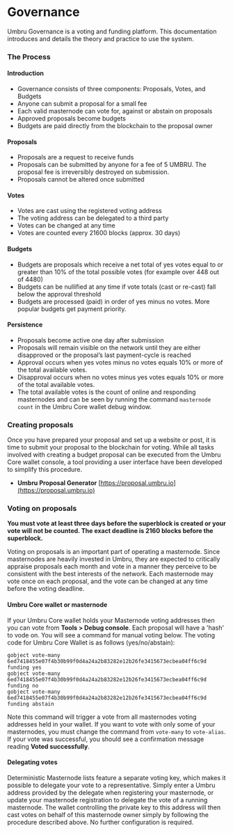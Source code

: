 # Governance

Umbru Governance is a voting and funding platform. This documentation introduces and details the theory and practice to use the system.

### The Process

#### Introduction

* Governance consists of three components: Proposals, Votes, and Budgets
* Anyone can submit a proposal for a small fee
* Each valid masternode can vote for, against or abstain on proposals
* Approved proposals become budgets
* Budgets are paid directly from the blockchain to the proposal owner

#### Proposals

* Proposals are a request to receive funds
* Proposals can be submitted by anyone for a fee of 5 UMBRU. The proposal fee is irreversibly destroyed on submission.
* Proposals cannot be altered once submitted

#### Votes

* Votes are cast using the registered voting address
* The voting address can be delegated to a third party
* Votes can be changed at any time
* Votes are counted every 21600 blocks \(approx. 30 days\)

#### Budgets

* Budgets are proposals which receive a net total of yes votes equal to or greater than 10% of the total possible votes \(for example over 448 out of 4480\)
* Budgets can be nullified at any time if vote totals \(cast or re-cast\) fall below the approval threshold
* Budgets are processed \(paid\) in order of yes minus no votes. More popular budgets get payment priority.

#### Persistence

* Proposals become active one day after submission
* Proposals will remain visible on the network until they are either disapproved or the proposal’s last payment-cycle is reached
* Approval occurs when yes votes minus no votes equals 10% or more of the total available votes.
* Disapproval occurs when no votes minus yes votes equals 10% or more of the total available votes.
* The total available votes is the count of online and responding masternodes and can be seen by running the command `masternode count` in the Umbru Core wallet debug window. 

### Creating proposals

Once you have prepared your proposal and set up a website or post, it is time to submit your proposal to the blockchain for voting. While all tasks involved with creating a budget proposal can be executed from the Umbru Core wallet console, a tool providing a user interface have been developed to simplify this procedure.

* **Umbru Proposal Generator** [https://proposal.umbru.io](https://proposal.umbru.io)

### Voting on proposals

**You must vote at least three days before the superblock is created or your vote will not be counted. The exact deadline is 2160 blocks before the superblock.**

Voting on proposals is an important part of operating a masternode. Since masternodes are heavily invested in Umbru, they are expected to critically appraise proposals each month and vote in a manner they perceive to be consistent with the best interests of the network. Each masternode may vote once on each proposal, and the vote can be changed at any time before the voting deadline. 

#### Umbru Core wallet or masternode

If your Umbru Core wallet holds your Masternode voting addresses then you can vote from **Tools &gt; Debug console**. Each proposal will have a 'hash' to vode on. You will see a command for manual voting below. The voting code for Umbru Core Wallet is as follows \(yes/no/abstain\):

```text
gobject vote-many 6ed7418455e07f4b30b99f0d4a24a2b83282e12b26fe3415673ecbea04ff6c9d funding yes
gobject vote-many 6ed7418455e07f4b30b99f0d4a24a2b83282e12b26fe3415673ecbea04ff6c9d funding no
gobject vote-many 6ed7418455e07f4b30b99f0d4a24a2b83282e12b26fe3415673ecbea04ff6c9d funding abstain
```

Note this command will trigger a vote from all masternodes voting addresses held in your wallet. If you want to vote with only some of your masternodes, you must change the command from `vote-many` to `vote-alias`. If your vote was successful, you should see a confirmation message reading **Voted successfully**.

#### Delegating votes

Deterministic Masternode lists feature a separate voting key, which makes it possible to delegate your vote to a representative. Simply enter a Umbru address provided by the delegate when registering your masternode, or update your masternode registration to delegate the vote of a running masternode. The wallet controlling the private key to this address will then cast votes on behalf of this masternode owner simply by following the procedure described above. No further configuration is required.

